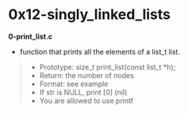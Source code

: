 # 0x12-singly_linked_lists

**0-print_list.c**
* function that prints all the elements of a list_t list.

> * Prototype: size_t print_list(const list_t *h);
> * Return: the number of nodes
> * Format: see example
> * If str is NULL, print [0] (nil)
> * You are allowed to use printf